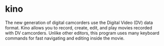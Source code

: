 kino
====

The new generation of digital camcorders use the Digital Video (DV) data format. Kino allows you to record, create, edit, and play movies recorded with DV camcorders. Unlike other editors, this program uses many keyboard commands for fast navigating and editing inside the movie.
